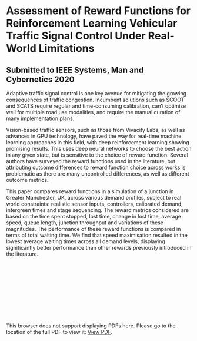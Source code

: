 # Assessment of Reward Functions for Reinforcement Learning Vehicular Traffic Signal Control Under Real-World Limitations

## Submitted to IEEE Systems, Man and Cybernetics 2020

Adaptive traffic signal control is one key avenue for mitigating the growing consequences of traffic congestion.
Incumbent solutions such as SCOOT and SCATS require regular and time-consuming calibration, can’t optimise well for multiple road use modalities, and require the manual curation of many implementation plans.

Vision-based traffic sensors, such as those from Vivacity Labs, as well as advances in GPU technology, have paved the way for real-time machine learning approaches in this field, with deep reinforcement learning showing promising results. 
This uses deep neural networks to choose the best action in any given state, but is sensitive to the choice of reward function. 
Several authors have surveyed the reward functions used in the literature, but attributing outcome differences to reward function choice across works is problematic as there are many uncontrolled differences, as well as different outcome metrics.

This paper compares reward functions in a simulation of a junction in Greater Manchester, UK, across various demand profiles, subject to real world constraints: realistic sensor inputs, controllers, calibrated demand, intergreen times and stage sequencing. 
The reward metrics considered are based on the time spent stopped, lost time, change in lost time, average speed, queue length, junction throughput and variations of these magnitudes.
The performance of these reward functions is compared in terms of total waiting time.
We find that speed maximisation resulted in the lowest average waiting times across all demand levels, displaying significantly better performance than other rewards previously introduced in the literature.

<object data="https://github.com/ACabrejas/SMC2020_Reward_Functions_RL_UTC/blob/master/conference_101719.pdf" type="application/pdf" width="700px" height="700px">
    <embed src="https://github.com/ACabrejas/SMC2020_Reward_Functions_RL_UTC/blob/master/conference_101719.pdf">
        <p>This browser does not support displaying PDFs here. Please go to the location of the full PDF to view it: <a href="https://github.com/ACabrejas/SMC2020_Reward_Functions_RL_UTC/blob/master/conference_101719.pdf">View PDF</a>.</p>
    </embed>
</object>
